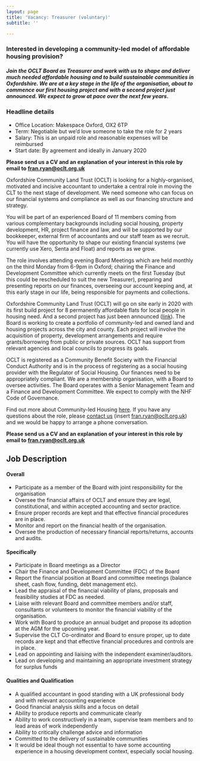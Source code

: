 ```yaml
---
layout: page
title: 'Vacancy: Treasurer (voluntary)'
subtitle: ''

---
```

### Interested in developing a community-led model of affordable housing provision?

<p>

##### Join the OCLT Board as Treasurer and work with us to shape and deliver much needed affordable housing and to build sustainable communities in Oxfordshire. We are at a key stage in the life of the organisation, about to commence our first housing project and with a second project just announced. We expect to grow at pace over the next few years.

<div class="pullout-box">

<h3>Headline details</h3>

<ul> <li>Office Location: Makespace Oxford, OX2 6TP</li>

<li>Term: Negotiable but we’d love someone to take the role for 2 years</li>

<li>Salary: This is an unpaid role and reasonable expenses will be reimbursed</li>

<li>Start date: By agreement and ideally in January 2020</li>

</ul>

</div>

**Please send us a CV and an explanation of your interest in this role by email to** [**fran.ryan@oclt.org.uk**](mailto:fran.ryan@oclt.org.uk)

Oxfordshire Community Land Trust (OCLT) is looking for a highly-organised, motivated and incisive accountant to undertake a central role in moving the CLT to the next stage of development. We need someone who can focus on our financial systems and compliance as well as our financing structure and strategy.

You will be part of an experienced Board of 11 members coming from various complementary backgrounds including social housing, property development, HR, project finance and law, and will be supported by our bookkeeper, external firm of accountants and our staff team as we recruit. You will have the opportunity to shape our existing financial systems (we currently use Xero, Senta and Float) and reports as we grow.

The role involves attending evening Board Meetings which are held monthly on the third Monday from 6-9pm in Oxford; chairing the Finance and Development Committee which currently meets on the first Tuesday (but this could be rescheduled to suit the new Treasurer), preparing and presenting reports on our finances, overseeing our account keeping and, at this early stage in our life, being responsible for payments and collections.

Oxfordshire Community Land Trust (OCLT) will go on site early in 2020 with its first build project for 8 permanently affordable flats for local people in housing need. And a second project has just been announced ([link](https://www.oxford.gov.uk/news/article/1241/city_council_to_provide_land_to_pilot_community-led_housing_project_in_oxford)). The Board is working to create a portfolio of community-led and owned land and housing projects across the city and county. Each project will involve the acquisition of property, development arrangements and require grants/borrowing from public or private sources. OCLT has support from relevant agencies and local councils to progress its goals.

OCLT is registered as a Community Benefit Society with the Financial Conduct Authority and is in the process of registering as a social housing provider with the Regulator of Social Housing. Our finances need to be appropriately compliant. We are a membership organisation, with a Board to oversee activities. The Board operates with a Senior Management Team and a Finance and Development Committee. We expect to comply with the NHF Code of Governance.

Find out more about Community-led Housing [here](https://www.communityledhomes.org.uk/). If you have any questions about the role, please [contact us](https://www.oclt.org.uk/contact/) (insert [fran.ryan@oclt.org.uk](mailto:fran.ryan@oclt.org.uk)) and we would be happy to arrange a phone conversation.

**Please send us a CV and an explanation of your interest in this role by email to** [**fran.ryan@oclt.org.uk**](mailto:fran.ryan@oclt.org.uk)

## **Job Description**

#### **Overall**

* Participate as a member of the Board with joint responsibility for the organisation
* Oversee the financial affairs of OCLT and ensure they are legal, constitutional, and within accepted accounting and sector practice.
* Ensure proper records are kept and that effective financial procedures are in place.
* Monitor and report on the financial health of the organisation.
* Oversee the production of necessary financial reports/returns, accounts and audits.

#### **Specifically**

* Participate in Board meetings as a Director
* Chair the Finance and Development Committee (FDC) of the Board
* Report the financial position at Board and committee meetings (balance sheet, cash flow, funding, debt management etc).
* Lead the appraisal of the financial viability of plans, proposals and feasibility studies at FDC as needed.
* Liaise with relevant Board and committee members and/or staff, consultants or volunteers to monitor the financial viability of the organisation.
* Work with Board to produce an annual budget and propose its adoption at the AGM for the upcoming year.
* Supervise the CLT Co-ordinator and Board to ensure proper, up to date records are kept and that effective financial procedures and controls are in place.
* Lead on appointing and liaising with the independent examiner/auditors.
* Lead on developing and maintaining an appropriate investment strategy for surplus funds

#### **Qualities and Qualification**

* A qualified accountant in good standing with a UK professional body and with relevant accounting experience
* Good financial analysis skills and a focus on detail
* Ability to produce reports and communicate clearly
* Ability to work constructively in a team, supervise team members and to lead areas of work independently
* Ability to critically challenge advice and information
* Committed to the delivery of sustainable communities
* It would be ideal though not essential to have some accounting experience in a housing development context, especially social housing.